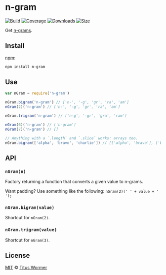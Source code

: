 # n-gram

[![Build][build-badge]][build]
[![Coverage][coverage-badge]][coverage]
[![Downloads][downloads-badge]][downloads]
[![Size][size-badge]][size]

Get [n-grams][wiki].

## Install

[npm][]:

```sh
npm install n-gram
```

## Use

```js
var nGram = require('n-gram')

nGram.bigram('n-gram') // ['n-', '-g', 'gr', 'ra', 'am']
nGram(2)('n-gram') // ['n-', '-g', 'gr', 'ra', 'am']

nGram.trigram('n-gram') // ['n-g', '-gr', 'gra', 'ram']

nGram(6)('n-gram') // ['n-gram']
nGram(7)('n-gram') // []

// Anything with a `.length` and `.slice` works: arrays too.
nGram.bigram(['alpha', 'bravo', 'charlie']) // [['alpha', 'bravo'], ['bravo', 'charlie']]
```

## API

### `nGram(n)`

Factory returning a function that converts a given value to n-grams.

Want padding?
Use something like the following: `nGram(2)(' ' + value + ' ');`

### `nGram.bigram(value)`

Shortcut for `nGram(2)`.

### `nGram.trigram(value)`

Shortcut for `nGram(3)`.

## License

[MIT][license] © [Titus Wormer][author]

<!-- Definitions -->

[build-badge]: https://img.shields.io/travis/words/n-gram.svg

[build]: https://travis-ci.org/words/n-gram

[coverage-badge]: https://img.shields.io/codecov/c/github/words/n-gram.svg

[coverage]: https://codecov.io/github/words/n-gram

[downloads-badge]: https://img.shields.io/npm/dm/n-gram.svg

[downloads]: https://www.npmjs.com/package/n-gram

[size-badge]: https://img.shields.io/bundlephobia/minzip/n-gram.svg

[size]: https://bundlephobia.com/result?p=n-gram

[npm]: https://docs.npmjs.com/cli/install

[license]: license

[author]: https://wooorm.com

[wiki]: https://en.wikipedia.org/wiki/N-gram
